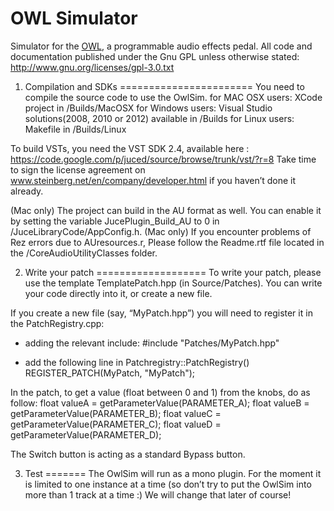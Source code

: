 OWL Simulator
=============

Simulator for the [OWL](http://hoxtonowl.com/), a programmable audio effects pedal.
All code and documentation published under the Gnu GPL unless otherwise stated: 
http://www.gnu.org/licenses/gpl-3.0.txt


1. Compilation and SDKs
=======================
You need to compile the source code to use the OwlSim.
for MAC OSX users: XCode project in /Builds/MacOSX
for Windows users: Visual Studio solutions(2008, 2010 or 2012) available in /Builds
for Linux users: Makefile in /Builds/Linux

To build VSTs, you need the VST SDK 2.4, available here :
https://code.google.com/p/juced/source/browse/trunk/vst/?r=8
Take time to sign the license agreement on www.steinberg.net/en/company/developer.html‎ if 
you haven’t done it already.

(Mac only) The project can build in the AU format as well. You can enable it by setting the 
variable JucePlugin_Build_AU to 0 in /JuceLibraryCode/AppConfig.h.
(Mac only) If you encounter problems of Rez errors due to AUresources.r, Please 
follow the Readme.rtf file located in the /CoreAudioUtilityClasses folder.


2. Write your patch
===================
To write your patch, please use the template TemplatePatch.hpp (in Source/Patches). You 
can write your code directly into it, or create a new file. 

If you create a new file (say, “MyPatch.hpp”) you will need to register it in 
the PatchRegistry.cpp:
- adding the relevant include: 
	#include "Patches/MyPatch.hpp"

- add the following line in Patchregistry::PatchRegistry()
	REGISTER_PATCH(MyPatch, "MyPatch");

In the patch, to get a value (float between 0 and 1) from the knobs, do as follow:
	float valueA = getParameterValue(PARAMETER_A);
	float valueB = getParameterValue(PARAMETER_B);
	float valueC = getParameterValue(PARAMETER_C);
	float valueD = getParameterValue(PARAMETER_D);

The Switch button is acting as a standard Bypass button.


3. Test
=======
The OwlSim will run as a mono plugin. For the moment it is limited to one instance 
at a time (so don’t try to put the OwlSim into more than 1 track at a time :) 
We will change that later of course!
